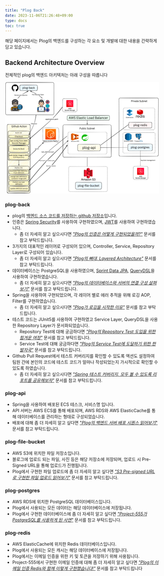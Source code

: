 ```yaml
---
title: "Plog Back"
date: 2023-11-06T21:26:48+09:00
type: docs
toc: true
---
```

해당 페이지에서는 Plog의 백엔드를 구성하는 각 요소 및 개발에 대한 내용을 간략하게 담고 있습니다.

## Backend Architecture Overview
전체적인 plog의 백엔드 아키텍처는 아래 구성을 따릅니다

![image](./asset/images/_index-1699644290358.png)

### plog-back
- plog의 [백엔드 소스 코드를 저장하는 github 저장소](https://github.com/project-555/plog-back)입니다.
- 인증은 [Spring Security](https://spring.io/projects/spring-security/)를 사용하여 구현하였으며, [JWT](https://jwt.io/)를 사용하여 구현하였습니다.
  - 좀 더 자세히 알고 싶으시다면 [_"Plog의 인증은 어떻게 구현되었을까?"_](#) 문서를 참고 부탁드립니다.
- 3가지의 대표적인 레이어로 구성되어 있으며, Controller, Service, Repository Layer로 구성되어 있습니다.
  - 좀 더 자세히 알고 싶으시다면 [_"Plog의 뼈대, Layered Architecture"_](#) 문서를 참고 부탁드립니다.
- 데이터베이스는 PostgreSQL을 사용하였으며, [Sprint Data JPA](https://spring.io/projects/spring-data-jpa/), [QueryDSL](http://querydsl.com/)을 사용하여 구현하였습니다.
   - 좀 더 자세히 알고 싶으시다면 [_"Plog의 데이터베이스와 서버의 연결 구성 살펴보기"_](#) 문서를 참고 부탁드립니다.
- Spring을 사용하여 구현되었으며, 각 레이어 별로 에러 추적을 위해 로깅 AOP, Filter를 구현하였습니다.
   - 좀 더 자세히 알고 싶으시다면 [_"Plog가 로깅을 시작한 이유"_](/docs/plog-back/observability/) 문서를 참고 부탁드립니다.
- 테스트 코드는 JUnit5를 사용하여 구현하였고 Service Layer, QueryDSL을 사용한 Repository Layer가 문서화되었습니다.
   - Repository Test에 대해 궁금하다면 [_"Plog의 Repository Test 도입을 위한 힘겨운 여정"_](/docs/plog-back/testing/) 문서를 참고 부탁드립니다.
   - Service Test에 대해 궁금하다면 [_"Plog의 Service Test에 도달하기 위한 한 발자국"_](#) 문서를 참고 부탁드립니다.
- Github Pull Request에서 테스트 커버리지를 확인할 수 있도록 액션도 설정하여 팀원 간에 본인의 코드에 테스트 코드가 얼마나 작성되었는지 가시적으로 확인할 수 있도록 하였습니다.
   - 좀 더 자세히 알고 싶으시다면 [_"Spring 테스트 커버리지, 모두 볼 수 있도록 리포트를 공유해보자"_](/docs/plog-back/testing_report/) 문서를 참고 부탁드립니다.

### plog-api
- Spring을 사용하여 배포된 ECS 테스크, 서비스명 입니다.
- API 서버는 AWS ECS를 통해 배포되며, AWS RDS와 AWS ElasticCache를 통해 데이터베이스를 관리하는 형태로 구성되었습니다.
- 배포에 대해 좀 더 자세히 알고 싶다면 ["_Plog의 백엔드 서버 배포 시퀀스 읽어보기_"](/docs/plog-back/backend_deploy_sequence/) 문서를 참고 부탁드립니다.

### plog-file-bucket
- AWS S3에 위치한 파일 저장소입니다.
- 블로그에 업로드 되는 파일, 사진 등은 해당 저장소에 저장되며, 업로드 시 Pre-Signed URL을 통해 업로드가 진행됩니다.
- Plog에서 구현한 파일 업로드에 좀 더 자세히 알고 싶다면 [_"S3 Pre-signed URL로 구현한 파일 업로드 읽어보기"_](#) 문서를 참고 부탁드립니다.

### plog-postgres
- AWS RDS에 위치한 PostgreSQL 데이터베이스입니다.
- Plog에서 사용되는 모든 데이터는 해당 데이터베이스에 저장됩니다.
- Plog에서 구현한 데이터베이스에 좀 더 자세히 알고 싶다면 [_"Project-555가 PostgreSQL를 사용하게 된 사연"_](#) 문서를 참고 부탁드립니다.

### plog-redis
- AWS ElasticCache에 위치한 Redis 데이터베이스입니다.
- Plog에서 사용되는 모든 캐시는 해당 데이터베이스에 저장됩니다.
- Plog에서는 이메일 인증을 위한 키 및 토큰을 저장하기 위해 사용됩니다.
- Project-555에서 구현한 이메일 인증에 대해 좀 더 자세히 알고 싶다면 [_"Plog의 이메일 인증 Redis와 함께 이렇게 구현했습니다!"_](#) 문서를 참고 부탁드립니다

